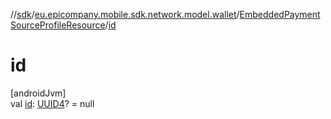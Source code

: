 //[sdk](../../../index.md)/[eu.epicompany.mobile.sdk.network.model.wallet](../index.md)/[EmbeddedPaymentSourceProfileResource](index.md)/[id](id.md)

# id

[androidJvm]\
val [id](id.md): [UUID4](../../eu.epicompany.mobile.android.datatypes/index.md#229649042%2FClasslikes%2F462465411)? = null
